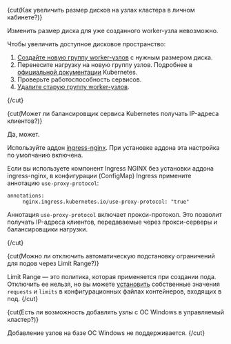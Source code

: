 {cut(Как увеличить размер дисков на узлах кластера в личном кабинете?)}

Изменить размер диска для уже созданного worker-узла невозможно.

Чтобы увеличить доступное дисковое пространство:

1. [Создайте новую группу worker-узлов](https://cloud.vk.com/docs/kubernetes/k8s/instructions/manage-node-group#add_group) с нужным размером диска.
1. Перенесите нагрузку на новую группу узлов. Подробнее в [официальной документации](https://kubernetes.io/docs/home/) Kubernetes.
1. Проверьте работоспособность сервисов.
1. [Удалите старую группу worker-узлов](https://cloud.vk.com/docs/kubernetes/k8s/instructions/manage-node-group#udalit_gruppu_uzlov).

{/cut}

{cut(Может ли балансировщик сервиса Kubernetes получать IP-адреса клиентов?)}

Да, может. 

Используйте аддон [ingress-nginx](/ru/kubernetes/k8s/instructions/addons/advanced-installation/install-advanced-ingress). При установке аддона эта настройка по умолчанию включена.

Если вы используете компонент Ingress NGINX без установки аддона ingress-nginx, в конфигурации (ConfigMap) Ingress примените аннотацию `use-proxy-protocol`:

```console
annotations:
     nginx.ingress.kubernetes.io/use-proxy-protocol: "true"
```

Аннотация `use-proxy-protocol` включает прокси-протокол. Это позволит получать IP-адреса клиентов, передаваемые через прокси-серверы и балансировщики нагрузки.

{/cut}

{cut(Можно ли отключить автоматическую подстановку ограничений для подов через Limit Range?)}

Limit Range — это политика, которая применяется при создании пода. Отключить ее нельзя, но вы можете [установить](/ru/kubernetes/k8s/concepts/addons-and-settings/settings#nastroyki_limitov_dlya_podov) собственные значения `requests` и `limits` в конфигурационных файлах контейнеров, входящих в под.
{/cut}

{cut(Есть ли возможность добавлять узлы с ОС Windows в управляемый кластер?)}

Добавление узлов на базе OC Windows не поддерживается.
{/cut}